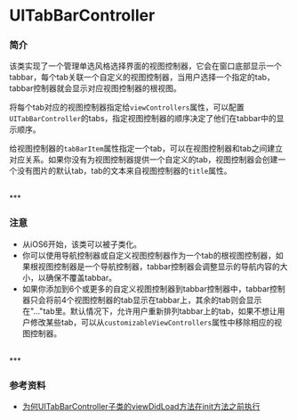# UITabBarController

### 简介

该类实现了一个管理单选风格选择界面的视图控制器，它会在窗口底部显示一个tabbar，每个tab关联一个自定义的视图控制器，当用户选择一个指定的tab，tabbar控制器就会显示对应视图控制器的根视图。

将每个tab对应的视图控制器指定给`viewControllers`属性，可以配置`UITabBarController`的tabs，指定视图控制器的顺序决定了他们在tabbar中的显示顺序。

给视图控制器的`tabBarItem`属性指定一个tab，可以在视图控制器和tab之间建立对应关系。如果你没有为视图控制器提供一个自定义的tab，视图控制器会创建一个没有图片的默认tab，tab的文本来自视图控制器的`title`属性。


<br>
***
<br>


### 注意

* 从iOS6开始，该类可以被子类化。
* 你可以使用导航控制器或自定义视图控制器作为一个tab的根视图控制器，如果根视图控制器是一个导航控制器，tabbar控制器会调整显示的导航内容的大小，以确保不覆盖tabbar。
* 如果你添加到6个或更多的自定义视图控制器到tabbar控制器中，tabbar控制器只会将前4个视图控制器的tab显示在tabbar上，其余的tab则会显示在"..."tab里。默认情况下，允许用户重新排列tabbar上的tab，如果不想让用户修改某些tab，可以从`customizableViewControllers`属性中移除相应的视图控制器。


<br>
***
<br>


### 参考资料

* [为何UITabBarController子类的viewDidLoad方法在init方法之前执行](http://www.andrewmonshizadeh.com/2015/02/23/uitabbarcontroller-is-different/)
